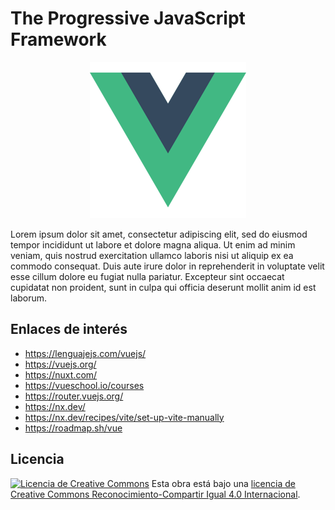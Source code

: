 # The Progressive JavaScript Framework

<!-- markdownlint-disable MD033 -->
<p align="center">
  <a href="https://vuejs.org/">
    <img id="logo" src="images/vue-logo.png" alt="Vue" title="Vue">
  </a>
</p>
<!-- markdownlint-enable MD033 -->

Lorem ipsum dolor sit amet, consectetur adipiscing elit, sed do eiusmod tempor incididunt ut labore et dolore magna aliqua. Ut enim ad minim veniam, quis nostrud exercitation ullamco laboris nisi ut aliquip ex ea commodo consequat. Duis aute irure dolor in reprehenderit in voluptate velit esse cillum dolore eu fugiat nulla pariatur. Excepteur sint occaecat cupidatat non proident, sunt in culpa qui officia deserunt mollit anim id est laborum.

## Enlaces de interés

- <https://lenguajejs.com/vuejs/>
- <https://vuejs.org/>
- <https://nuxt.com/>
- <https://vueschool.io/courses>
- <https://router.vuejs.org/>
- <https://nx.dev/>
- <https://nx.dev/recipes/vite/set-up-vite-manually>
- <https://roadmap.sh/vue>

## Licencia

[![Licencia de Creative Commons](https://i.creativecommons.org/l/by-sa/4.0/80x15.png)](http://creativecommons.org/licenses/by-sa/4.0/)
Esta obra está bajo una [licencia de Creative Commons Reconocimiento-Compartir Igual 4.0 Internacional](http://creativecommons.org/licenses/by-sa/4.0/).
